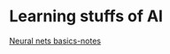 # Learning stuffs of AI

[Neural nets basics-notes](DeepLearning/neural_network/neural-network-basics.pdf)
